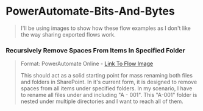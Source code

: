 # PowerAutomate-Bits-And-Bytes
> I'll be using images to show how these flow examples as I don't like the way sharing exported flows work.


### Recursively Remove Spaces From Items In Specified Folder
> Format: PowerAutomate Online - [Link To Flow Image](https://github.com/vincentwimmer/PowerAutomate-Bits-And-Bytes/blob/main/PA-Recursively-Remove-Spaces-From-Item-Names-In-Specified-Folder.png)
>
> This should act as a solid starting point for mass renaming both files and folders in SharePoint. In it's current form, it is designed to remove spaces from all items under specified folders. In my scenario, I have to rename all files under and including "A - 001". This "A-001" folder is nested under multiple directories and I want to reach all of them. 
